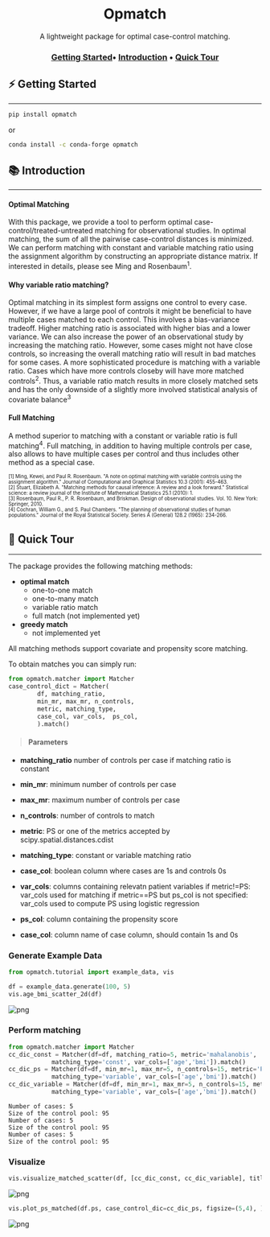 <h1><center>Opmatch</center>
</h1>

<center>A lightweight package for optimal case-control matching.</center>

<h3 align="center">
    <a href="#-getting_started">Getting Started</a>&bull;
    <a href="#-Introduction">Introduction</a> &bull;
    <a href="#-quick-tour">Quick Tour</a>
</h3>

## ⚡️ Getting Started
-------------------------

```bash
pip install opmatch
```
or
```bash
conda install -c conda-forge opmatch
```

## 📚 Introduction 
-------------------------------

#### Optimal Matching
With this package, we provide a tool to perform optimal case-control/treated-untreated matching for observational studies. 
In optimal matching, the sum of all the pairwise case-control distances is minimized.
We can perform matching with constant and variable matching ratio using the assignment algorithm by constructing an appropriate distance matrix. If interested in details, please see Ming and Rosenbaum<sup>1</sup>. 

#### Why variable ratio matching? 
Optimal matching in its simplest form assigns one control to every case. However, if we have a large pool of controls it might be beneficial to have multiple cases matched to each control. This involves a bias-variance tradeoff. Higher matching ratio is associated with higher bias and a lower variance. We can also increase the power of an observational study by increasing the matching ratio. However, some cases might not have close controls, so increasing the overall matching ratio will result in bad matches for some cases. A more sophisticated procedure is matching with a variable ratio. Cases which have more controls closeby will have more matched controls<sup>2</sup>. Thus, a variable ratio match results in more closely matched sets and has the only downside of a slightly more involved statistical analysis of covariate balance<sup>3</sup>

#### Full Matching
A method superior to matching with a constant or variable ratio is full matching<sup>4</sup>. Full matching, in addition to having multiple controls per case, also allows to have multiple cases per control and thus includes other method as a special case. 

<sub><sup>[1] Ming, Kewei, and Paul R. Rosenbaum. "A note on optimal matching with variable controls using the assignment algorithm." Journal of Computational and Graphical Statistics 10.3 (2001): 455-463.</sub></sup><br>
<sub><sup>[2] Stuart, Elizabeth A. "Matching methods for causal inference: A review and a look forward." Statistical science: a review journal of the Institute of Mathematical Statistics 25.1 (2010): 1.</sub></sup><br>
<sub><sup>[3] Rosenbaum, Paul R., P. R. Rosenbaum, and Briskman. Design of observational studies. Vol. 10. New York: Springer, 2010.</sub></sup><br>
<sub><sup>[4] Cochran, William G., and S. Paul Chambers. "The planning of observational studies of human populations." Journal of the Royal Statistical Society. Series A (General) 128.2 (1965): 234-266.</sub></sup>

## 🚀 Quick Tour
----------------------------------

The package provides the following matching methods:
* **optimal match**
    + one-to-one match
    + one-to-many match
    + variable ratio match
    + full match (not implemented yet)
* **greedy match**
    + not implemented yet

All matching methods support covariate and propensity score matching.

To obtain matches you can simply run:

```python
from opmatch.matcher import Matcher
case_control_dict = Matcher(
        df, matching_ratio, 
        min_mr, max_mr, n_controls, 
        metric, matching_type,
        case_col, var_cols,  ps_col,
        ).match()
```
>#### Parameters

* **matching_ratio** number of controls per case if matching ratio is constant

* **min_mr**: minimum number of controls per case
* **max_mr**: maximum number of controls per case
* **n_controls**: number of controls to match
* **metric**: PS or one of the metrics accepted by scipy.spatial.distances.cdist
* **matching_type**: constant or variable matching ratio
* **case_col**: boolean column where cases are 1s and controls 0s
* **var_cols**: columns containing relevatn patient variables
        if metric!=PS: var_cols used for matching
        if metric==PS but ps_col is not specified: var_cols used to compute PS using logistic regression
* **ps_col**: column containing the propensity score
* **case_col**: column name of case column, should contain 1s and 0s





### Generate Example Data


```python
from opmatch.tutorial import example_data, vis

df = example_data.generate(100, 5)
vis.age_bmi_scatter_2d(df)
```


    
![png](README_files/README_9_0.png)
    


### Perform matching


```python
from opmatch.matcher import Matcher
cc_dic_const = Matcher(df=df, matching_ratio=5, metric='mahalanobis', 
            matching_type='const', var_cols=['age','bmi']).match()
cc_dic_ps = Matcher(df=df, min_mr=1, max_mr=5, n_controls=15, metric='PS', 
            matching_type='variable', var_cols=['age','bmi']).match()
cc_dic_variable = Matcher(df=df, min_mr=1, max_mr=5, n_controls=15, metric='mahalanobis', 
            matching_type='variable', var_cols=['age','bmi']).match()
```

    Number of cases: 5
    Size of the control pool: 95
    Number of cases: 5
    Size of the control pool: 95
    Number of cases: 5
    Size of the control pool: 95
    

### Visualize


```python
vis.visualize_matched_scatter(df, [cc_dic_const, cc_dic_variable], titles=['Constant matching ratio', 'Variable Matching Ratio'])
```


    
![png](README_files/README_13_0.png)
    



```python
vis.plot_ps_matched(df.ps, case_control_dic=cc_dic_ps, figsize=(5,4), )
```


    
![png](README_files/README_14_0.png)
    

